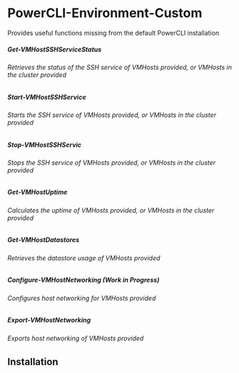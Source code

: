 PowerCLI-Environment-Custom
=============================

Provides useful functions missing from the default PowerCLI installation

##### Get-VMHostSSHServiceStatus
###### Retrieves the status of the SSH service of VMHosts provided, or VMHosts in the cluster provided

##### Start-VMHostSSHService
###### Starts the SSH service of VMHosts provided, or VMHosts in the cluster provided

##### Stop-VMHostSSHServic
###### Stops the SSH service of VMHosts provided, or VMHosts in the cluster provided

##### Get-VMHostUptime
###### Calculates the uptime of VMHosts provided, or VMHosts in the cluster provided

##### Get-VMHostDatastores
###### Retrieves the datastore usage of VMHosts provided

##### Configure-VMHostNetworking (Work in Progress)
###### Configures host networking for VMHosts provided

##### Export-VMHostNetworking
###### Exports host networking of VMHosts provided

## Installation
